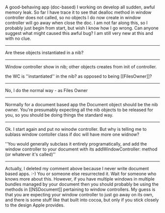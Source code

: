 A good-behaving app (doc-based) I working on develop all sudden, awful memory leak.
So far I have trace it to see that dealloc method in window controller does not called,
so no objects I  do now create in window controller will go away when close the doc.
I am not far along this, so I probably just begin from start, but wish I know how I go wrong.
Can anyone suggest what might caused this awful bug? I am still very new at this and with no clue.

----

Are these objects instantiated in a nib?

----

Window controller show in nib; other objects creates from init of controller.

the WC is ''instantiated'' in the nib? as opposed to being [[FilesOwner]]?

----

No, I do the normal way - as Files Owner

----

Normally for a document based app the Document object should be the nib owner.  You're presumably expecting all the nib objects to be released for you, so you should be doing things the standard way.

----

Ok. I start again and put no winodw controller. But why is telling me to sublass window contoller class if doc will have more one widnow?

''You would generally subclass it entirely programatically, and add the window controller to your document with its addWindowController: method (or whatever it's called)''

----

Actually, I deleted my comment above because I never write document based apps. :-)  You or someone else resurrected it.  Wait for someone who knows more about this.  However, if you have multiple windows in multiple bundles managed by your document then you should probably be using    the methods in [[NSDocument]] pertaining to window controllers.  My guess is that you are expecting your window controller to just go away on its own, and there is some stuff like that built into cocoa, but only if you stick closely to the design Apple provides.